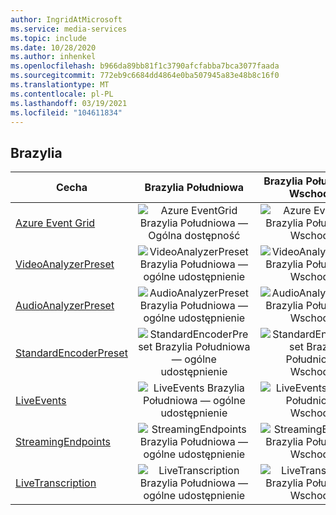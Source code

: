 ```yaml
---
author: IngridAtMicrosoft
ms.service: media-services
ms.topic: include
ms.date: 10/28/2020
ms.author: inhenkel
ms.openlocfilehash: b966da89bb81f1c3790afcfabba7bca3077faada
ms.sourcegitcommit: 772eb9c6684dd4864e0ba507945a83e48b8c16f0
ms.translationtype: MT
ms.contentlocale: pl-PL
ms.lasthandoff: 03/19/2021
ms.locfileid: "104611834"
---
```

<!--Feature availability in region-->
## <a name="brazil"></a>Brazylia

| Cecha | Brazylia Południowa | Brazylia Południowo-Wschodnia |
| --- | :---: | :---: |
| [Azure Event Grid](../monitoring/reacting-to-media-services-events.md) |![Azure EventGrid Brazylia Południowa — Ogólna dostępność](../media/azure-clouds-regions/ga.svg)  |![Azure EventGrid Brazylia Południowo-Wschodnia](../media/azure-clouds-regions/planned-active.svg) |
| [VideoAnalyzerPreset](../analyzing-video-audio-files-concept.md) |![VideoAnalyzerPreset Brazylia Południowa — ogólne udostępnienie](../media/azure-clouds-regions/ga.svg)  | ![VideoAnalyzerPreset Brazylia Południowo-Wschodnia](../media/azure-clouds-regions/planned-active.svg) |
| [AudioAnalyzerPreset](../analyzing-video-audio-files-concept.md) |![AudioAnalyzerPreset Brazylia Południowa — ogólne udostępnienie](../media/azure-clouds-regions/ga.svg)  | ![AudioAnalyzerPreset Brazylia Południowo-Wschodnia](../media/azure-clouds-regions/planned-active.svg) |
| [StandardEncoderPreset](../encoding-concept.md) |![StandardEncoderPreset Brazylia Południowa — ogólne udostępnienie](../media/azure-clouds-regions/ga.svg)  | ![StandardEncoderPreset Brazylia Południowo-Wschodnia](../media/azure-clouds-regions/planned-active.svg) |
| [LiveEvents](../live-streaming-overview.md) |![LiveEvents Brazylia Południowa — ogólne udostępnienie](../media/azure-clouds-regions/ga.svg)  | ![LiveEvents Brazylia Południowo-Wschodnia](../media/azure-clouds-regions/planned-active.svg) |
| [StreamingEndpoints](../streaming-endpoint-concept.md) |![StreamingEndpoints Brazylia Południowa — ogólne udostępnienie](../media/azure-clouds-regions/ga.svg) | ![StreamingEndpoints Brazylia Południowo-Wschodnia](../media/azure-clouds-regions/planned-active.svg)  |
| [LiveTranscription](../live-transcription.md) |![LiveTranscription Brazylia Południowa — ogólne udostępnienie](../media/azure-clouds-regions/ga.svg) |![LiveTranscription Brazylia Południowo-Wschodnia](../media/azure-clouds-regions/planned-active.svg) |
